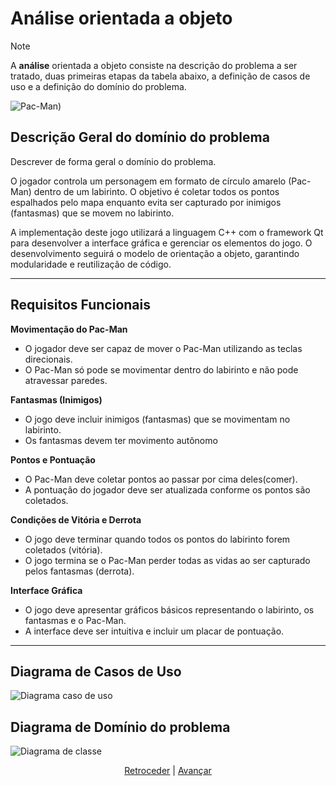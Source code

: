 # Análise orientada a objeto
> [!NOTE]
> <p>A <strong>análise</strong> orientada a objeto consiste na descrição do problema a ser tratado, duas primeiras etapas da tabela abaixo, a definição de casos de uso e a definição do domínio do problema.</p>

![Pac-Man](https://upload.wikimedia.org/wikipedia/en/5/59/Pac-man.png))

## Descrição Geral do domínio do problema

Descrever de forma geral o domínio do problema.

O jogador controla um personagem em formato de círculo amarelo (Pac-Man) dentro de um labirinto. O objetivo é coletar todos os pontos espalhados pelo mapa enquanto evita ser capturado por inimigos (fantasmas) que se movem no labirinto.  

A implementação deste jogo utilizará a linguagem C++ com o framework Qt para desenvolver a interface gráfica e gerenciar os elementos do jogo. O desenvolvimento seguirá o modelo de orientação a objeto, garantindo modularidade e reutilização de código.  

---

## **Requisitos Funcionais**  

 **Movimentação do Pac-Man**  
   - O jogador deve ser capaz de mover o Pac-Man utilizando as teclas direcionais.  
   - O Pac-Man só pode se movimentar dentro do labirinto e não pode atravessar paredes.  

**Fantasmas (Inimigos)**  
   - O jogo deve incluir inimigos (fantasmas) que se movimentam no labirinto.  
   - Os fantasmas devem ter movimento autônomo 

 **Pontos e Pontuação**  
   - O Pac-Man deve coletar pontos ao passar por cima deles(comer).  
   - A pontuação do jogador deve ser atualizada conforme os pontos são coletados.  
 

**Condições de Vitória e Derrota**  
   - O jogo deve terminar quando todos os pontos do labirinto forem coletados (vitória).  
   - O jogo termina se o Pac-Man perder todas as vidas ao ser capturado pelos fantasmas (derrota).  

**Interface Gráfica**  
   - O jogo deve apresentar gráficos básicos representando o labirinto, os fantasmas e o Pac-Man.  
   - A interface deve ser intuitiva e incluir um placar de pontuação.  

---

## Diagrama de Casos de Uso

![Diagrama caso de uso](https://lucid.app/publicSegments/view/b7b94213-ac2b-4ed0-8739-9dbd283790f4/image.png)

 
## Diagrama de Domínio do problema

![Diagrama de classe](https://lucid.app/publicSegments/view/a4719b60-71eb-4285-9961-c6125e76ef4f/image.png)


<div align="center">

[Retroceder](README.md) | [Avançar](projeto.md)

</div>
